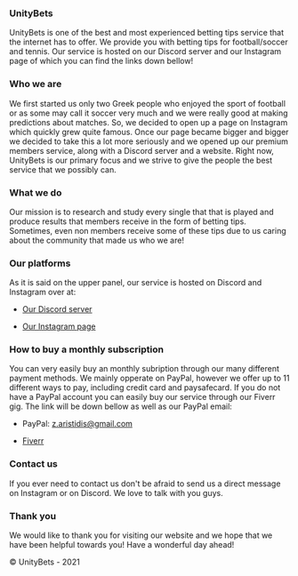 ### UnityBets

UnityBets is one of the best and most experienced betting tips service that the internet has to offer.
We provide you with betting tips for football/soccer and tennis.
Our service is hosted on our Discord server and our Instagram page of which you can find the links down bellow!

### Who we are

We first started us only two Greek people who enjoyed the sport of football or as some may call it soccer very much and we were really good at making predictions about matches. So, we decided to open up a page on Instagram which quickly grew quite famous. Once our page became bigger and bigger we decided to take this a lot more seriously and we opened up our premium members service, along with a Discord server and a website. Right now, UnityBets is our primary focus and we strive to give the people the best service that we possibly can.

### What we do

Our mission is to research and study every single that that is played and produce results that members receive in the form of betting tips. Sometimes, even non members receive some of these tips due to us caring about the community that made us who we are!

### Our platforms

As it is said on the upper panel, our service is hosted on Discord and Instagram over at:

* [Our Discord server](https://discord.gg/c4AYth5x)

* [Our Instagram page](https://www.instagram.com/unitybets/)

### How to buy a monthly subscription

You can very easily buy an monthly subription through our many different payment methods. We mainly opperate on PayPal, however we offer up to 11 different ways to pay, including credit card and paysafecard. If you do not have a PayPal account you can easily buy our service through our Fiverr gig. The link will be down bellow as well as our PayPal email:

* PayPal: z.aristidis@gmail.com

* [Fiverr](https://www.fiverr.com/jim_zaires/write-you-an-article)

### Contact us

If you ever need to contact us don't be afraid to send us a direct message on Instagram or on Discord.
We love to talk with you guys.

### Thank you

We would like to thank you for visiting our website and we hope that we have been helpful towards you!
Have a wonderful day ahead!

© UnityBets - 2021

